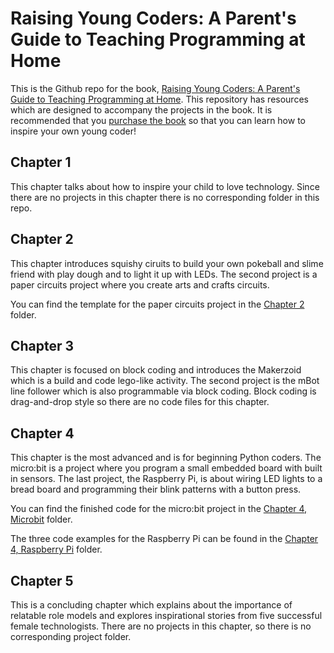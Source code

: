 # Raising Young Coders: A Parent's Guide to Teaching Programming at Home
This is the Github repo for the book, [Raising Young Coders: A Parent's Guide to Teaching Programming at Home](https://link.springer.com/book/10.1007/979-8-8688-1393-1). This repository has resources which are designed to accompany the projects in the book. It is recommended that you [purchase the book](https://www.amazon.com/Raising-Young-Coders-Teaching-Programming/dp/B0DVBQZ483) so that you can learn how to inspire your own young coder!

## Chapter 1

This chapter talks about how to inspire your child to love technology. Since there are no projects in this chapter there is no corresponding folder in this repo.

## Chapter 2

This chapter introduces squishy ciruits to build your own pokeball and slime friend with play dough and to light it up with LEDs. The second project is a paper circuits project where you create arts and crafts circuits.

You can find the template for the paper circuits project in the [Chapter 2](./Chapter%202/) folder.

## Chapter 3

This chapter is focused on block coding and introduces the Makerzoid which is a build and code lego-like activity. The second project is the mBot line follower which is also programmable via block coding. Block coding is drag-and-drop style so there are no code files for this chapter.

## Chapter 4

This chapter is the most advanced and is for beginning Python coders. The micro:bit is a project where you program a small embedded board with built in sensors. The last project, the Raspberry Pi, is about wiring LED lights to a bread board and programming their blink patterns with a button press.

You can find the finished code for the micro:bit project in the [Chapter 4, Microbit](./Chapter%204/Microbit/) folder.

The three code examples for the Raspberry Pi can be found in the [Chapter 4, Raspberry Pi](./Chapter%204/Raspberry%20Pi/) folder.
## Chapter 5

This is a concluding chapter which explains about the importance of relatable role models and explores inspirational stories from five successful female technologists. There are no projects in this chapter, so there is no corresponding project folder.